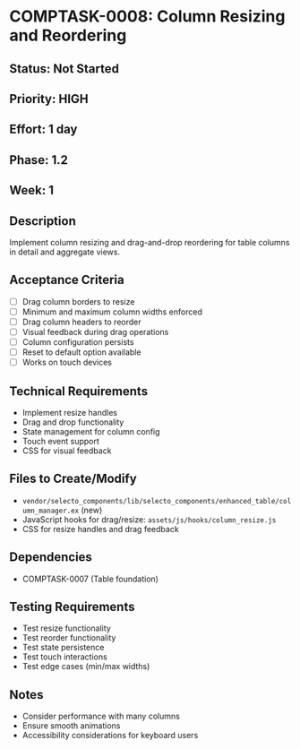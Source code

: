 # COMPTASK-0008: Column Resizing and Reordering

## Status: Not Started
## Priority: HIGH
## Effort: 1 day
## Phase: 1.2
## Week: 1

## Description
Implement column resizing and drag-and-drop reordering for table columns in detail and aggregate views.

## Acceptance Criteria
- [ ] Drag column borders to resize
- [ ] Minimum and maximum column widths enforced
- [ ] Drag column headers to reorder
- [ ] Visual feedback during drag operations
- [ ] Column configuration persists
- [ ] Reset to default option available
- [ ] Works on touch devices

## Technical Requirements
- Implement resize handles
- Drag and drop functionality
- State management for column config
- Touch event support
- CSS for visual feedback

## Files to Create/Modify
- `vendor/selecto_components/lib/selecto_components/enhanced_table/column_manager.ex` (new)
- JavaScript hooks for drag/resize: `assets/js/hooks/column_resize.js`
- CSS for resize handles and drag feedback

## Dependencies
- COMPTASK-0007 (Table foundation)

## Testing Requirements
- Test resize functionality
- Test reorder functionality
- Test state persistence
- Test touch interactions
- Test edge cases (min/max widths)

## Notes
- Consider performance with many columns
- Ensure smooth animations
- Accessibility considerations for keyboard users